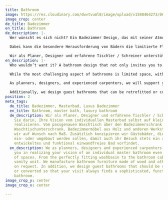 ```yaml
---
title: Bathroom
image: https://res.cloudinary.com/dwvtvuml8/image/upload/v1580464273/060_Badezimmer-Waschtisch-Badmoebel_nuu1kk.jpg
image_crop: center
de_title: Badezimmer
en_title: Bathroom
de_description: |-
  Wer wünscht es sich nicht? Ein Badezimmer Design, das mit seiner Atmosphäre und seinem hohen Komfort zum Abschalten einlädt und den Wellnessaspekt eines luxuriösen Home Spa bietet. Ein Luxus Badezimmer, in dem Sie morgens Pflegeprodukte, Handtücher und Kosmetika an ihrem Platz griffbereit vorfinden oder nach einem ereignisreichen Tag in stimmungsvollem Licht bei einem duftenden Bad in angenehmer Atmosphäre zur Ruhe kommen und entspannen können.

  Dabei kann die besondere Herausforderung von Bädern die limitierte Fläche sein. Sind Möbel, Gestaltung, Interior Design und Beschaffenheit des Innenausbaus lückenlos aufeinander abgestimmt, dient jeder Quadratmeter der Pflege und des Wohlfühlens.

  Wir als Planer, Designer und erfahrene Tischler / Schreiner unterstützen Sie darin, Ihre Vision vom individuellen Masterbad selbst auf kleinstem Raum zu realisieren. Vom passgenauen Waschtisch über den Badezimmerschrank bis hin zum Waschtischunterschrank. Badezimmermöbel aus Holz und anderen Werkstoffen fertigen wir auf Wunsch nach Maß. Zusätzlich konzipieren wir Gästebäder, die nachträglich ein- oder umgebaut werden sollen, damit auch ihr Besuch stets ein anspruchsvoll entwickeltes und funktional einwandfreies Bad vorfindet.
en_description: |-
  Who wouldn’t want it? A bathroom design that not only invites you to relax with its calming atmosphere and comfort, but also offers the wellness improvements of a luxurious spa in your own home. A luxury bathroom in which you would find care products, towels, and cosmetics at your immediate disposal. Be it in the morning or after an eventful day, the atmospheric lighting and a fragrant bath will allow you to unwind with ease.

  While the most challenging aspect of bathrooms is limited space, with perfectly coordinated interior fittings and furniture, a few square meters can be freed for your personal care and well-being.

  As planners, designers, and experienced carpenters, we will support you in realizing your vision of an individual master bathroom even in the smallest of spaces. From a perfectly set washbasin to the vanity unit, we can manufacture bathroom furniture accordingly in wood and in an array of other materials, as requested.

  Additionally, we design guest bathrooms that can be retrofitted or converted so that even spontaneous guests will find a sophistically, functionally pristine bathroom.
position: 2
meta_tags:
  de_title: Badezimmer, Masterbad, Luxus Badezimmer
  en_title: Bathroom, master bath, luxury bathroom
  de_description: Wir als Planer, Designer und erfahrene Tischler / Schreiner unterstützen
    Sie darin, Ihre Vision vom individuellen Masterbad selbst auf kleinstem Raum zu
    realisieren. Vom passgenauen Waschtisch über den Badezimmerschrank bis hin zum
    Waschtischunterschrank. Badezimmermöbel aus Holz und anderen Werkstoffen fertigen
    wir auf Wunsch nach Maß. Zusätzlich konzipieren wir Gästebäder, die nachträglich
    ein- oder umgebaut werden sollen, damit auch ihr Besuch stets ein anspruchsvoll
    entwickeltes und funktional einwandfreies Bad vorfindet.
  en_description: We as planners, designers and experienced carpenters / joiners support
    you in realizing your vision of an individual master bathroom even in the smallest
    of spaces. From the perfectly fitting washbasin to the bathroom cabinet to the
    vanity unit. We manufacture bathroom furniture made of wood and other materials
    on request. In addition, we design guest bathrooms that should be retrofitted
    or converted so that your visit always finds a sophisticated, functionally perfect
    bathroom.
image_crop_y: center
image_crop_x: center

---
```


